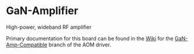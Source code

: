 # GaN-Amplifier
High-power, wideband RF amplifier

Primary documentation for this board can be found in the [Wiki](https://github.com/JQIamo/aom-driver/wiki/AOM-Driver-Wiki) for the [GaN-Amp-Compatible](https://github.com/JQIamo/aom-driver/tree/GaN-Amp-Compatible) branch of the AOM driver.
